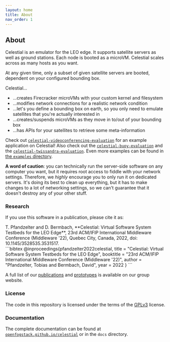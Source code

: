 ```yaml
---
layout: home
title: About
nav_order: 1
---
```


## About

Celestial is an emulator for the LEO edge.
It supports satellite servers as well as ground stations.
Each node is booted as a microVM.
Celestial scales across as many hosts as you want.

At any given time, only a subset of given satellite servers are booted,
dependent on your configured bounding box.

Celestial...

- ...creates Firecracker microVMs with your custom kernel and filesystem
- ...modifies network connections for a realistic network condition
- ...let's you define a bounding box on earth, so you only need to emulate
  satellites that you're actually interested in
- ...creates/suspends microVMs as they move in to/out of your bounding box
- ...has APIs for your satellites to retrieve some meta-information

Check out [`celestial-videoconferencing-evaluation`](https://github.com/OpenFogStack/celestial-videoconferencing-evaluation)
for an example application on Celestial!
Also check out the [`celestial-buoy-evaluation`](https://github.com/OpenFogStack/celestial-buoy-evaluation)
and the [`celestial-twissandra-evaluation`](https://github.com/OpenFogStack/celestial-twissandra-evaluation).
Even more examples can be found in [the `examples` directory](https://github.com/OpenFogStack/celestial/tree/main/examples).

**A word of caution**: you can technically run the server-side software on any
computer you want, but it requires root access to fiddle with your network settings.
Therefore, we _highly_ encourage you to only run it on dedicated servers.
It's doing its best to clean up everything, but it has to make changes to a lot
of networking settings, so we can't guarantee that it doesn't destroy any of your
other stuff.

### Research

If you use this software in a publication, please cite it as:

<div class="code-example" markdown="1">
T. Pfandzelter and D. Bermbach, **Celestial: Virtual Software System Testbeds
for the LEO Edge**, 23rd ACM/IFIP International Middleware Conference
(Middleware '22), Quebec City, Canada, 2022, doi: 10.1145/3528535.3531517.
</div>
```bibtex
@inproceedings{pfandzelter2022celestial,
    title = "Celestial: Virtual Software System Testbeds for the LEO Edge",
    booktitle = "23rd ACM/IFIP International Middleware Conference (Middleware '22)",
    author = "Pfandzelter, Tobias and Bermbach, David",
    year = 2022
}
```

A full list of our [publications](https://www.tu.berlin/en/mcc/research/publications/)
and [prototypes](https://www.tu.berlin/en/mcc/research/prototypes/)
is available on our group website.

### License

The code in this repository is licensed under the terms of the [GPLv3](./LICENSE)
license.

### Documentation

The complete documentation can be found at [`openfogstack.github.io/celestial`](https://openfogstack.github.io/celestial)
or in the `docs` directory.
